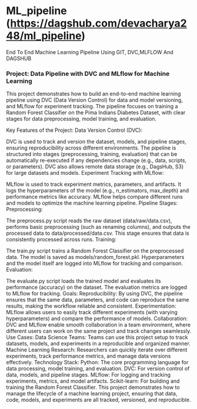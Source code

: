 # ML_pipeline (https://dagshub.com/devacharya248/ml_pipeline)
End To End Machine Learning Pipeline Using GIT, DVC,MLFLOW And DAGSHUB
### Project: Data Pipeline with DVC and MLflow for Machine Learning
This project demonstrates how to build an end-to-end machine learning pipeline using DVC (Data Version Control) for data and model versioning, and MLflow for experiment tracking. The pipeline focuses on training a Random Forest Classifier on the Pima Indians Diabetes Dataset, with clear stages for data preprocessing, model training, and evaluation.

Key Features of the Project:
Data Version Control (DVC):

DVC is used to track and version the dataset, models, and pipeline stages, ensuring reproducibility across different environments.
The pipeline is structured into stages (preprocessing, training, evaluation) that can be automatically re-executed if any dependencies change (e.g., data, scripts, or parameters).
DVC also allows remote data storage (e.g., DagsHub, S3) for large datasets and models.
Experiment Tracking with MLflow:

MLflow is used to track experiment metrics, parameters, and artifacts.
It logs the hyperparameters of the model (e.g., n_estimators, max_depth) and performance metrics like accuracy.
MLflow helps compare different runs and models to optimize the machine learning pipeline.
Pipeline Stages:
Preprocessing:

The preprocess.py script reads the raw dataset (data/raw/data.csv), performs basic preprocessing (such as renaming columns), and outputs the processed data to data/processed/data.csv.
This stage ensures that data is consistently processed across runs.
Training:

The train.py script trains a Random Forest Classifier on the preprocessed data.
The model is saved as models/random_forest.pkl.
Hyperparameters and the model itself are logged into MLflow for tracking and comparison.
Evaluation:

The evaluate.py script loads the trained model and evaluates its performance (accuracy) on the dataset.
The evaluation metrics are logged to MLflow for tracking.
Goals:
Reproducibility: By using DVC, the pipeline ensures that the same data, parameters, and code can reproduce the same results, making the workflow reliable and consistent.
Experimentation: MLflow allows users to easily track different experiments (with varying hyperparameters) and compare the performance of models.
Collaboration: DVC and MLflow enable smooth collaboration in a team environment, where different users can work on the same project and track changes seamlessly.
Use Cases:
Data Science Teams: Teams can use this project setup to track datasets, models, and experiments in a reproducible and organized manner.
Machine Learning Research: Researchers can quickly iterate over different experiments, track performance metrics, and manage data versions effectively.
Technology Stack:
Python: The core programming language for data processing, model training, and evaluation.
DVC: For version control of data, models, and pipeline stages.
MLflow: For logging and tracking experiments, metrics, and model artifacts.
Scikit-learn: For building and training the Random Forest Classifier.
This project demonstrates how to manage the lifecycle of a machine learning project, ensuring that data, code, models, and experiments are all tracked, versioned, and reproducible.
